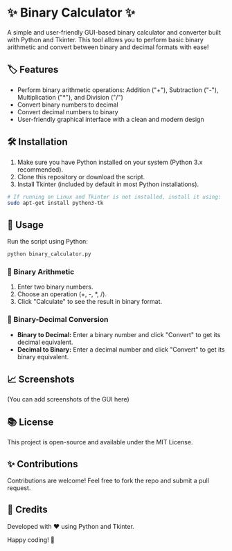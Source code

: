 # ✨ Binary Calculator ✨

A simple and user-friendly GUI-based binary calculator and converter built with Python and Tkinter. This tool allows you to perform basic binary arithmetic and convert between binary and decimal formats with ease! 

## 🏷️ Features
- Perform binary arithmetic operations: Addition ("+"), Subtraction ("-"), Multiplication ("*"), and Division ("/")
- Convert binary numbers to decimal 
- Convert decimal numbers to binary
- User-friendly graphical interface with a clean and modern design 

## 🛠️ Installation
1. Make sure you have Python installed on your system (Python 3.x recommended).
2. Clone this repository or download the script.
3. Install Tkinter (included by default in most Python installations).

```sh
# If running on Linux and Tkinter is not installed, install it using:
sudo apt-get install python3-tk
```

## 🔄 Usage
Run the script using Python:
```sh
python binary_calculator.py
```

### 🔢 Binary Arithmetic
1. Enter two binary numbers.
2. Choose an operation (+, -, *, /).
3. Click "Calculate" to see the result in binary format.

### 🔄 Binary-Decimal Conversion
- **Binary to Decimal:** Enter a binary number and click "Convert" to get its decimal equivalent.
- **Decimal to Binary:** Enter a decimal number and click "Convert" to get its binary equivalent.

## 📈 Screenshots
(You can add screenshots of the GUI here)

## 📚 License
This project is open-source and available under the MIT License.

## ✨ Contributions
Contributions are welcome! Feel free to fork the repo and submit a pull request.

## 💎 Credits
Developed with ❤️ using Python and Tkinter.

Happy coding! 🚀
